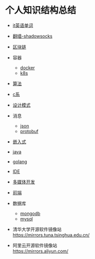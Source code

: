 # 个人知识结构总结

* [it英语单词](english/it.words.md)
* [翻墙-shadowsocks](shadowsocks/readme.md)
* [区块链](blockchain/readme.md)
* 容器
  * [docker](container/docker/readme.md)
  * [k8s](container/k8s/readme.md)
* [算法](algorithm/readme.md)
* [c系](c系/readme.md)
* [设计模式](design.patten/readme.md)
* 消息
  * [json](message/json/readme.md)
  * [protobuf](message/protobuf/readme.md)
* [嵌入式](embedded/readme.md)
* [java](java/readme.md)
* [golang](golang/readme.md)
* [IDE](ide/readme.md)
* [多媒体开发](multimedia/readme.md)
* [前端](前端/readme.md)
* 数据库
  * [mongodb](database/mongodb/readme.md)
  * [mysql](database/mysql/readme.md)

* 清华大学开源软件镜像站  
  <https://mirrors.tuna.tsinghua.edu.cn/>

* 阿里云开源软件镜像站  
  <https://mirrors.aliyun.com/>
